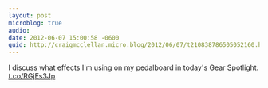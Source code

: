 ```yaml
---
layout: post
microblog: true
audio: 
date: 2012-06-07 15:00:58 -0600
guid: http://craigmcclellan.micro.blog/2012/06/07/t210838786505052160.html
---
```

I discuss what effects I'm using on my pedalboard in today's Gear Spotlight. [t.co/RGjEs3Jp](http://t.co/RGjEs3Jp)
